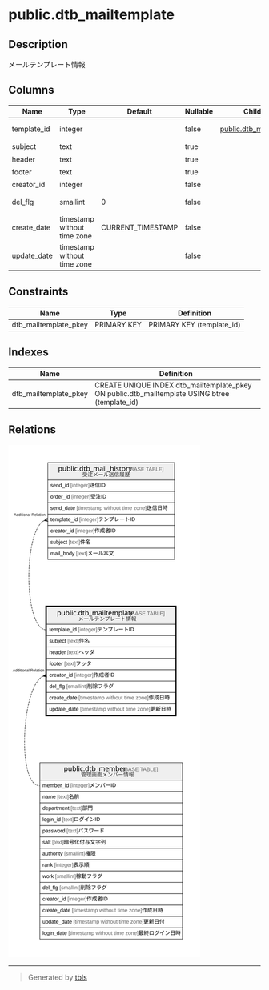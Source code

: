 # public.dtb_mailtemplate

## Description

メールテンプレート情報

## Columns

| Name | Type | Default | Nullable | Children | Parents | Comment |
| ---- | ---- | ------- | -------- | -------- | ------- | ------- |
| template_id | integer |  | false | [public.dtb_mail_history](public.dtb_mail_history.md) |  | テンプレートID |
| subject | text |  | true |  |  | 件名 |
| header | text |  | true |  |  | ヘッダ |
| footer | text |  | true |  |  | フッタ |
| creator_id | integer |  | false |  | [public.dtb_member](public.dtb_member.md) | 作成者ID |
| del_flg | smallint | 0 | false |  |  | 削除フラグ |
| create_date | timestamp without time zone | CURRENT_TIMESTAMP | false |  |  | 作成日時 |
| update_date | timestamp without time zone |  | false |  |  | 更新日時 |

## Constraints

| Name | Type | Definition |
| ---- | ---- | ---------- |
| dtb_mailtemplate_pkey | PRIMARY KEY | PRIMARY KEY (template_id) |

## Indexes

| Name | Definition |
| ---- | ---------- |
| dtb_mailtemplate_pkey | CREATE UNIQUE INDEX dtb_mailtemplate_pkey ON public.dtb_mailtemplate USING btree (template_id) |

## Relations

![er](public.dtb_mailtemplate.svg)

---

> Generated by [tbls](https://github.com/k1LoW/tbls)
